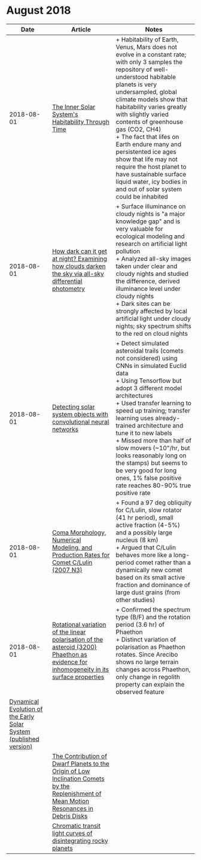 # August 2018

| Date | Article | Notes | 
| ---- | ---- | ---- |
| 2018-08-01 | [The Inner Solar System's Habitability Through Time](https://arxiv.org/abs/1807.04776) | + Habitability of Earth, Venus, Mars does not evolve in a constant rate; with only 3 samples the repository of well-understood habitable planets is very undersampled, global climate models show that habitability varies greatly with slightly varied contents of greenhouse gas (CO2, CH4) <br> + The fact that lifes on Earth endure many and persistented ice ages show that life may not require the host planet to have sustainable surface liquid water, icy bodies in and out of solar system could be inhabited
| 2018-08-01 | [How dark can it get at night? Examining how clouds darken the sky via all-sky differential photometry](https://arxiv.org/abs/1807.10593) | + Surface illuminance on cloudy nights is "a major knowledge gap" and is very valuable for ecological modeling and research on artificial light pollution <br> + Analyzed all-sky images taken under clear and cloudy nights and studied the difference, derived illuminance level under cloudy nights <br> + Dark sites can be strongly affected by local artificial light under cloudy nights; sky spectrum shifts to the red on cloud nights
| 2018-08-01 | [Detecting solar system objects with convolutional neural networks](https://arxiv.org/abs/1807.10912) | + Detect simulated asteroidal trails (comets not considered) using CNNs in simulated Euclid data <br> + Using Tensorflow but adopt 3 different model architectures <br> + Used transfer learning to speed up training; transfer learning uses already-trained architecture and tune it to new labels <br> + Missed more than half of slow movers (~10"/hr, but looks reasonably long on the stamps) but seems to be very good for long ones, 1% false positive rate reaches 80-90% true positive rate
| 2018-08-01 | [Coma Morphology, Numerical Modeling, and Production Rates for Comet C/Lulin (2007 N3)](https://arxiv.org/abs/1807.11867) | + Found a 97 deg obliquity for C/Lulin, slow rotator (41 hr period), small active fraction (4-5%) and a possibly large nucleus (8 km) <br> + Argued that C/Lulin behaves more like a long-period comet rather than a dynamically new comet based on its small active fraction and dominance of large dust grains (from other studies)
| 2018-08-01 | [Rotational variation of the linear polarisation of the asteroid (3200) Phaethon as evidence for inhomogeneity in its surface properties](https://arxiv.org/abs/1807.11842) | + Confirmed the spectrum type (B/F) and the rotation period (3.6 hr) of Phaethon <br> + Distinct variation of polarisation as Phaethon rotates. Since Arecibo shows no large terrain changes across Phaethon, only change in regolith property can explain the observed feature
|  [Dynamical Evolution of the Early Solar System (published version)](https://www.annualreviews.org/doi/abs/10.1146/annurev-astro-081817-052028) | 
| | [The Contribution of Dwarf Planets to the Origin of Low Inclination Comets by the Replenishment of Mean Motion Resonances in Debris Disks](https://arxiv.org/abs/1807.06783) |
| | [Chromatic transit light curves of disintegrating rocky planets](https://arxiv.org/abs/1807.07973) |
